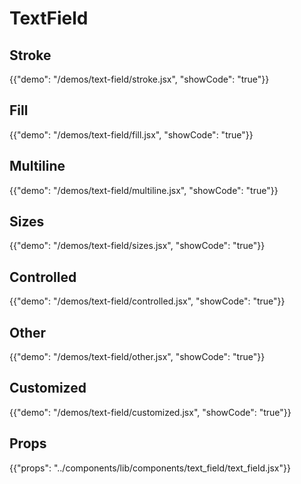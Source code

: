 # TextField

## Stroke

{{"demo": "/demos/text-field/stroke.jsx", "showCode": "true"}}

## Fill

{{"demo": "/demos/text-field/fill.jsx", "showCode": "true"}}

## Multiline

{{"demo": "/demos/text-field/multiline.jsx", "showCode": "true"}}

## Sizes

{{"demo": "/demos/text-field/sizes.jsx", "showCode": "true"}}

## Controlled

{{"demo": "/demos/text-field/controlled.jsx", "showCode": "true"}}

## Other

{{"demo": "/demos/text-field/other.jsx", "showCode": "true"}}

## Customized

{{"demo": "/demos/text-field/customized.jsx", "showCode": "true"}}

## Props

{{"props": "../components/lib/components/text_field/text_field.jsx"}}
